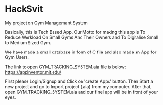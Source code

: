 # HackSvit
My project on Gym Managemant System

Basically, this is Tech Based App.
Our Motto for making this app is To Reduce Workload On Small Gyms And Their Owners and To Digitalise Small to Medium Sized Gym.

We have made a small database in form of C file and also made an App for Gym Users.

The link to open GYM_TRACKING_SYSTEM.aia file is below:
https://appinventor.mit.edu/

First please Login/Signup and Click on 'create Apps' button.
Then Start a new project and go to Import project (.aia) from my computer.
After that, open GYM_TRACKING_SYSTEM.aia and our finel app will be in front of your eyes.

